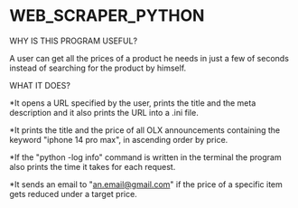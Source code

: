 # WEB_SCRAPER_PYTHON

WHY IS THIS PROGRAM USEFUL?

A user can get all the prices of a product he needs in just a few of seconds instead of searching for the product by himself.


WHAT IT DOES?

*It opens a URL specified by the user, prints the title and the meta description and it also prints the URL into a .ini file. 
  
*It prints the title and the price of all OLX announcements containing the keyword "iphone 14 pro max", in ascending order by price.
  
*If the "python <filename> -log info" command is written in the terminal the program also prints the time it takes for each request.
  
*It sends an email to "an.email@gmail.com" if the price of a specific item gets reduced under a target price. 
  
  
